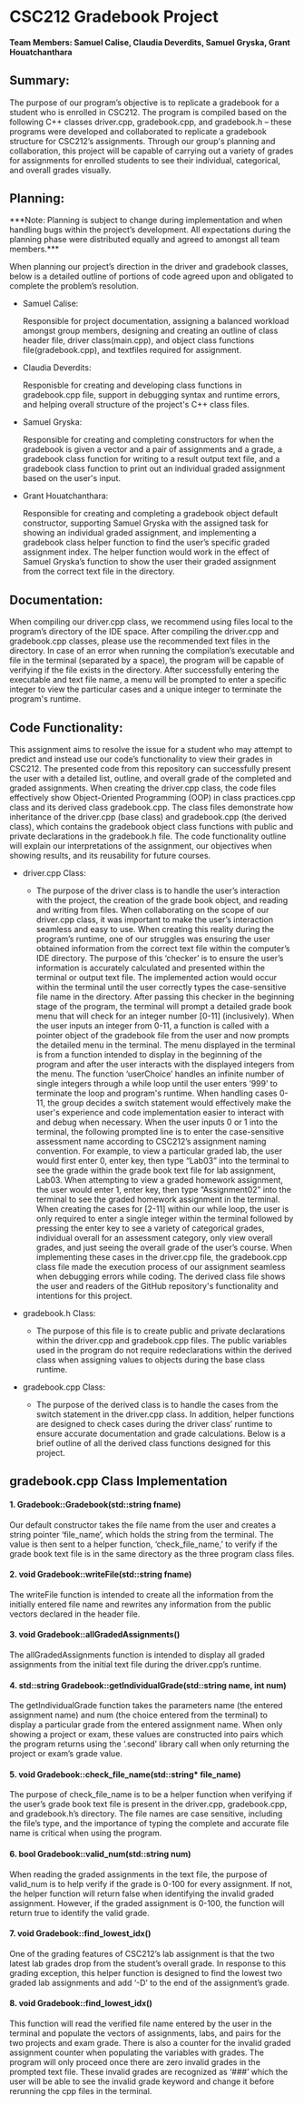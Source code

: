 <h1> CSC212 Gradebook Project </h1>

<h4> Team Members: Samuel Calise, Claudia Deverdits, Samuel Gryska, Grant Houatchanthara </h4>

<h2> Summary: </h2>

<p size = 8> The purpose of our program’s objective is to replicate a gradebook for a student who is enrolled in CSC212. The program is compiled based on the following C++ classes driver.cpp, gradebook.cpp, and gradebook.h – these programs were developed and collaborated to replicate a gradebook structure for CSC212’s assignments. Through our group's planning and collaboration, this project will be capable of carrying out a variety of grades for assignments for enrolled students to see their individual, categorical, and overall grades visually. </p>


<h2> Planning:</h2>
<p>***Note: Planning is subject to change during implementation and when handling bugs within the project’s development. All expectations during the planning phase were distributed equally and agreed to amongst all team members.***
  
  When planning our project’s direction in the driver and gradebook classes, below is a detailed outline of portions of code agreed upon and obligated to complete the problem’s resolution.
</p>

  - Samuel Calise: <p> Responsible for project documentation, assigning a balanced workload amongst group members, designing and creating an outline of class header file, driver class(main.cpp), and object class functions file(gradebook.cpp), and textfiles required for assignment. </p>


  - Claudia Deverdits: <p> Responisble for creating and developing class functions in gradebook.cpp file, support in debugging syntax and runtime errors, and helping overall structure of the project's C++ class files. </p>


  - Samuel Gryska: <p>  Responsible for creating and completing constructors for when the gradebook is given a vector and a pair of assignments and a grade, a gradebook class function for writing to a result output text file, and a gradebook class function to print out an individual graded assignment based on the user's input. </p>


  - Grant Houatchanthara:<p> Responsible for creating and completing a gradebook object default constructor, supporting Samuel Gryska with the assigned task for showing an individual graded assignment, and implementing a gradebook class helper function to find the user’s specific graded assignment index. The helper function would work in the effect of Samuel Gryska’s function to show the user their graded assignment from the correct text file in the directory. </p>



<h2> Documentation: </h2>

When compiling our driver.cpp class, we recommend using files local to the program’s directory of the IDE space. After compiling the driver.cpp and gradebook.cpp classes, please use the recommended text files in the directory. In case of an error when running the compilation’s executable and file in the terminal (separated by a space), the program will be capable of verifying if the file exists in the directory. After successfully entering the executable and text file name, a menu will be prompted to enter a specific integer to view the particular cases and a unique integer to terminate the program's runtime.


<h2> Code Functionality: </h2>

This assignment aims to resolve the issue for a student who may attempt to predict and instead use our code’s functionality to view their grades in CSC212. The presented code from this repository can successfully present the user with a detailed list, outline, and overall grade of the completed and graded assignments. When creating the driver.cpp class, the code files effectively show Object-Oriented Programming (OOP) in class practices.cpp class and its derived class gradebook.cpp. The class files demonstrate how inheritance of the driver.cpp (base class) and gradebook.cpp (the derived class), which contains the gradebook object class functions with public and private declarations in the gradebook.h file. The code functionality outline will explain our interpretations of the assignment, our objectives when showing results, and its reusability for future courses.

* driver.cpp Class:
  * The purpose of the driver class is to handle the user’s interaction with the project, the creation of the grade book object, and reading and writing from files. When collaborating on the scope of our driver.cpp class, it was important to make the user’s interaction seamless and easy to use. When creating this reality during the program’s runtime, one of our struggles was ensuring the user obtained information from the correct text file within the computer’s IDE directory. The purpose of this ‘checker’ is to ensure the user’s information is accurately calculated and presented within the terminal or output text file. The implemented action would occur within the terminal until the user correctly types the case-sensitive file name in the directory. After passing this checker in the beginning stage of the program, the terminal will prompt a detailed grade book menu that will check for an integer number [0-11] (inclusively). When the user inputs an integer from 0-11, a function is called with a pointer object of the gradebook file from the user and now prompts the detailed menu in the terminal. The menu displayed in the terminal is from a function intended to display in the beginning of the program and after the user interacts with the displayed integers from the menu. The function ‘userChoice’ handles an infinite number of single integers through a while loop until the user enters ‘999’ to terminate the loop and program's runtime. When handling cases 0-11, the group decides a switch statement would effectively make the user's experience and code implementation easier to interact with and debug when necessary. When the user inputs 0 or 1 into the terminal, the following prompted line is to enter the case-sensitive assessment name according to CSC212’s assignment naming convention. For example, to view a particular graded lab, the user would first enter 0, enter key, then type “Lab03” into the terminal to see the grade within the grade book text file for lab assignment, Lab03. When attempting to view a graded homework assignment, the user would enter 1, enter key, then type “Assignment02” into the terminal to see the graded homework assignment in the terminal. When creating the cases for [2-11] within our while loop, the user is only required to enter a single integer within the terminal followed by pressing the enter key to see a variety of categorical grades, individual overall for an assessment category, only view overall grades, and just seeing the overall grade of the user’s course. When implementing these cases in the driver.cpp file, the gradebook.cpp class file made the execution process of our assignment seamless when debugging errors while coding. The derived class file shows the user and readers of the GitHub repository's functionality and intentions for this project.

* gradebook.h Class:
  * The purpose of this file is to create public and private declarations within the driver.cpp and gradebook.cpp files. The public variables used in the program do not require redeclarations within the derived class when assigning values to objects during the base class runtime.
* gradebook.cpp Class:
  * The purpose of the derived class is to handle the cases from the switch statement in the driver.cpp class. In addition, helper functions are designed to check cases during the driver class’ runtime to ensure accurate documentation and grade calculations. Below is a brief outline of all the derived class functions designed for this project.

<h2> gradebook.cpp Class Implementation </h2>

<h4> 1. Gradebook::Gradebook(std::string fname) </h4>

<p> Our default constructor takes the file name from the user and creates a string pointer ‘file_name’, which holds the string from the terminal. The value is then sent to a helper function, ‘check_file_name,’ to verify if the grade book text file is in the same directory as the three program class files.</p>

<h4> 2. void Gradebook::writeFile(std::string fname) </h4>

<p> The writeFile function is intended to create all the information from the initially entered file name and rewrites any information from the public vectors declared in the header file.</p>

<h4> 3. void Gradebook::allGradedAssignments() </h4>

<p> The allGradedAssignments function is intended to display all graded assignments from the initial text file during the driver.cpp’s runtime.</p>

<h4> 4. std::string Gradebook::getIndividualGrade(std::string name, int num) </h4>

<p> The getIndividualGrade function takes the parameters name (the entered assignment name) and num (the choice entered from the terminal) to display a particular grade from the entered assignment name. When only showing a project or exam, these values are constructed into pairs which the program returns using the ‘.second’ library call when only returning the project or exam’s grade value.</p>

<h4> 5. void Gradebook::check_file_name(std::string* file_name) </h4>

<p> The purpose of check_file_name is to be a helper function when verifying if the user’s grade book text file is present in the driver.cpp, gradebook.cpp, and gradebook.h’s directory. The file names are case sensitive, including the file’s type, and the importance of typing the complete and accurate file name is critical when using the program. </p>

<h4> 6. bool Gradebook::valid_num(std::string num) </h4>

<p> When reading the graded assignments in the text file, the purpose of valid_num is to help verify if the grade is 0-100 for every assignment. If not, the helper function will return false when identifying the invalid graded assignment. However, if the graded assignment is 0-100, the function will return true to identify the valid grade. </p>

<h4> 7. void Gradebook::find_lowest_idx() </h4>

<p> One of the grading features of CSC212’s lab assignment is that the two latest lab grades drop from the student’s overall grade. In response to this grading exception, this helper function is designed to find the lowest two graded lab assignments and add ‘-D’ to the end of the assignment’s grade. </p>

<h4> 8. void Gradebook::find_lowest_idx() </h4>

<p> This function will read the verified file name entered by the user in the terminal and populate the vectors of assignments, labs, and pairs for the two projects and exam grade. There is also a counter for the invalid graded assignment counter when populating the variables with grades. The program will only proceed once there are zero invalid grades in the prompted text file. These invalid grades are recognized as ‘###’ which the user will be able to see the invalid grade keyword and change it before rerunning the cpp files in the terminal. </p>









